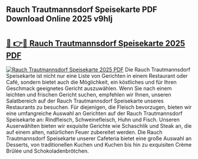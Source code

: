 ## Rauch Trautmannsdorf Speisekarte PDF Download Online 2025 v9hIj

# <h2><a href="http://gc7z3u.nevu.top/?p=Rauch+Trautmannsdorf+Speisekarte">🔗 👉🔴 Rauch Trautmannsdorf Speisekarte 2025 PDF</a></h2>

[![Rauch Trautmannsdorf Speisekarte 2025 PDF](https://i.imgur.com/dBaPXMq.png)](http://gc7z3u.nevu.top/?p=Rauch+Trautmannsdorf+Speisekarte)
Die Rauch Trautmannsdorf Speisekarte ist nicht nur eine Liste von Gerichten in einem Restaurant oder Café, sondern bietet auch die Möglichkeit, ein köstliches und für Ihren Geschmack geeignetes Gericht auszuwählen. Wenn Sie nach einem leichten und frischen Gericht suchen, empfehlen wir Ihnen, unseren Salatbereich auf der Rauch Trautmannsdorf Speisekarte unseres Restaurants zu besuchen. Für diejenigen, die Fleisch bevorzugen, bieten wir eine umfangreiche Auswahl an Gerichten auf der Rauch Trautmannsdorf Speisekarte an: Rindfleisch, Schweinefleisch, Huhn und Fisch. Unseren Auserwählten bieten wir exquisite Gerichte wie Schaschlik und Steak an, die auf einem alten, natürlichen Feuer zubereitet werden. Die Rauch Trautmannsdorf Speisekarte unserer Cafeteria bietet eine große Auswahl an Desserts, von traditionellen Kuchen und Kuchen bis hin zu exquisiten Crème Brûlée und Schokoladenbrötchen.
